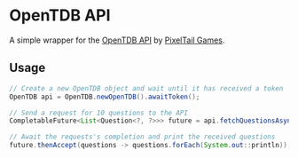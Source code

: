 # OpenTDB API
A simple wrapper for the [OpenTDB API](https://opentdb.com/) by [PixelTail Games](https://www.pixeltailgames.com/).

## Usage
```java
// Create a new OpenTDB object and wait until it has received a token
OpenTDB api = OpenTDB.newOpenTDB().awaitToken();

// Send a request for 10 questions to the API
CompletableFuture<List<Question<?, ?>>> future = api.fetchQuestionsAsync(10);

// Await the requests's completion and print the received questions
future.thenAccept(questions -> questions.forEach(System.out::println));
```

